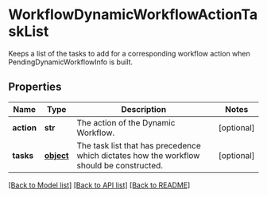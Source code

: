 # WorkflowDynamicWorkflowActionTaskList

Keeps a list of the tasks to add for a corresponding workflow action when PendingDynamicWorkflowInfo is built. 
## Properties
Name | Type | Description | Notes
------------ | ------------- | ------------- | -------------
**action** | **str** | The action of the Dynamic Workflow.   | [optional] 
**tasks** | [**object**](.md) | The task list that has precedence which dictates how the workflow should be constructed.    | [optional] 

[[Back to Model list]](../README.md#documentation-for-models) [[Back to API list]](../README.md#documentation-for-api-endpoints) [[Back to README]](../README.md)


